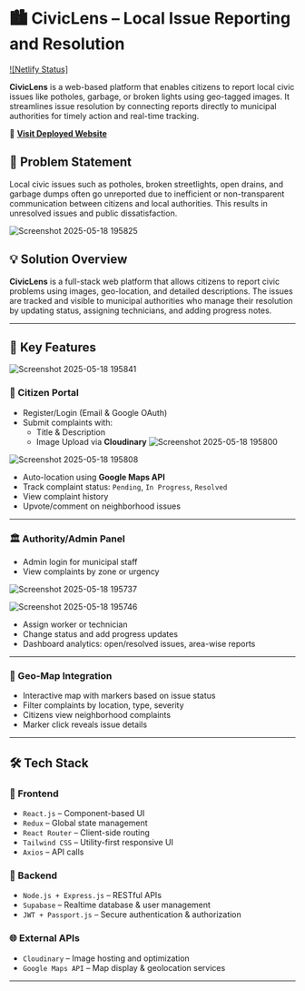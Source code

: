 # 🏙️ CivicLens – Local Issue Reporting and Resolution


[![Netlify Status]](https://civic-lens.netlify.app/)

**CivicLens** is a web-based platform that enables citizens to report local civic issues like potholes, garbage, or broken lights using geo-tagged images. It streamlines issue resolution by connecting reports directly to municipal authorities for timely action and real-time tracking.

🚀 **[Visit Deployed Website](https://civic-lens.netlify.app/)**

## 🧩 Problem Statement

Local civic issues such as potholes, broken streetlights, open drains, and garbage dumps often go unreported due to inefficient or non-transparent communication between citizens and local authorities. This results in unresolved issues and public dissatisfaction.

![Screenshot 2025-05-18 195825](https://github.com/user-attachments/assets/c1e66a6b-18d9-41f0-a10c-7cf8eabe2b48)



## 💡 Solution Overview

**CivicLens** is a full-stack web platform that allows citizens to report civic problems using images, geo-location, and detailed descriptions. The issues are tracked and visible to municipal authorities who manage their resolution by updating status, assigning technicians, and adding progress notes.

---

## 🚀 Key Features
![Screenshot 2025-05-18 195841](https://github.com/user-attachments/assets/56da7ae9-77cf-4ff0-8ed2-a5dbae646ec1)


### 👤 Citizen Portal

- Register/Login (Email & Google OAuth)
- Submit complaints with:
  - Title & Description
  - Image Upload via **Cloudinary**
![Screenshot 2025-05-18 195800](https://github.com/user-attachments/assets/0bc3f113-6f04-441a-bb53-d341ce0143ef)


![Screenshot 2025-05-18 195808](https://github.com/user-attachments/assets/24420b46-95c8-45d6-adcc-b95577f0cb90)


  - Auto-location using **Google Maps API**
- Track complaint status: `Pending`, `In Progress`, `Resolved`
- View complaint history
- Upvote/comment on neighborhood issues

---

### 🏛️ Authority/Admin Panel

- Admin login for municipal staff
- View complaints by zone or urgency

![Screenshot 2025-05-18 195737](https://github.com/user-attachments/assets/1b0b1542-bb00-4cb0-97d5-427b79306a9f)


![Screenshot 2025-05-18 195746](https://github.com/user-attachments/assets/bb446e6a-1ff9-4be9-9eec-a78439fb3794)


- Assign worker or technician
- Change status and add progress updates
- Dashboard analytics: open/resolved issues, area-wise reports

---

### 📍 Geo-Map Integration

- Interactive map with markers based on issue status
- Filter complaints by location, type, severity
- Citizens view neighborhood complaints
- Marker click reveals issue details

---



## 🛠️ Tech Stack

### 🔷 Frontend

- `React.js` – Component-based UI
- `Redux` – Global state management
- `React Router` – Client-side routing
- `Tailwind CSS` – Utility-first responsive UI
- `Axios` – API calls

### 🔷 Backend

- `Node.js + Express.js` – RESTful APIs
- `Supabase` – Realtime database & user management
- `JWT + Passport.js` – Secure authentication & authorization

### 🌐 External APIs

- `Cloudinary` – Image hosting and optimization
- `Google Maps API` – Map display & geolocation services

---
